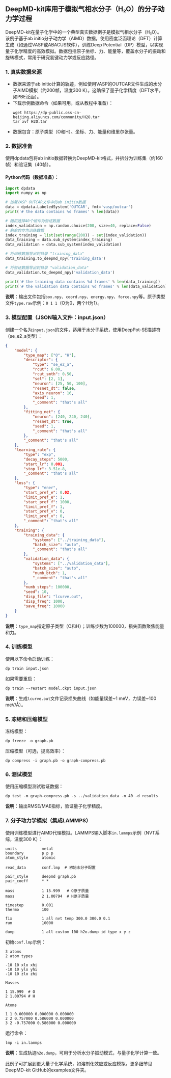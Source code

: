 ## DeepMD-kit库用于模拟气相水分子（H₂O）的分子动力学过程
DeepMD-kit在量子化学中的一个典型真实数据例子是模拟气相水分子（H₂O）。该例子基于ab initio分子动力学（AIMD）数据，使用密度泛函理论（DFT）计算生成（如通过VASP或ABACUS软件），训练Deep Potential（DP）模型，以实现量子化学精度的高效模拟。数据包括原子坐标、力、能量等，覆盖水分子的振动和旋转模式，常用于研究氢键动力学或反应路径。

### 1. 真实数据来源
- 数据来源于ab initio计算的轨迹，例如使用VASP的OUTCAR文件生成的水分子AIMD模拟（约200帧，温度300 K）。这确保了量子化学精度（DFT水平，如PBE泛函）。
- 下载示例数据命令（如果可用，或从教程中准备）：
  ```
  wget https://dp-public.oss-cn-beijing.aliyuncs.com/community/H2O.tar
  tar xvf H2O.tar
  ```
- 数据包含：原子类型（O和H）、坐标、力、能量和维里尔张量。

### 2. 数据准备
使用dpdata包将ab initio数据转换为DeepMD-kit格式，并拆分为训练集（约160帧）和验证集（40帧）。

#### Python代码（数据准备）：
```python
import dpdata
import numpy as np

# 加载VASP OUTCAR文件中的ab initio数据
data = dpdata.LabeledSystem('OUTCAR', fmt='vasp/outcar')
print('# the data contains %d frames' % len(data))

# 随机选择40个帧作为验证数据
index_validation = np.random.choice(200, size=40, replace=False)
# 剩余的作为训练数据
index_training = list(set(range(200)) - set(index_validation))
data_training = data.sub_system(index_training)
data_validation = data.sub_system(index_validation)

# 将训练数据导出到目录 "training_data"
data_training.to_deepmd_npy('training_data')

# 将验证数据导出到目录 "validation_data"
data_validation.to_deepmd_npy('validation_data')

print('# the training data contains %d frames' % len(data_training))
print('# the validation data contains %d frames' % len(data_validation))
```
**说明**：输出文件包括`box.npy`、`coord.npy`、`energy.npy`、`force.npy`等。原子类型文件`type.raw`示例：`0 1 1`（O为0，两个H为1）。

### 3. 模型配置（JSON输入文件：input.json）
创建一个名为`input.json`的文件，适用于水分子系统，使用DeepPot-SE描述符（se_e2_a类型）：
```json
{
    "model": {
        "type_map": ["O", "H"],
        "descriptor": {
            "type": "se_e2_a",
            "rcut": 6.00,
            "rcut_smth": 0.50,
            "sel": [2, 1],
            "neuron": [25, 50, 100],
            "resnet_dt": false,
            "axis_neuron": 16,
            "seed": 1,
            "_comment": "that's all"
        },
        "fitting_net": {
            "neuron": [240, 240, 240],
            "resnet_dt": true,
            "seed": 1,
            "_comment": "that's all"
        },
        "_comment": "that's all"
    },
    "learning_rate": {
        "type": "exp",
        "decay_steps": 5000,
        "start_lr": 0.001,
        "stop_lr": 3.51e-8,
        "_comment": "that's all"
    },
    "loss": {
        "type": "ener",
        "start_pref_e": 0.02,
        "limit_pref_e": 1,
        "start_pref_f": 1000,
        "limit_pref_f": 1,
        "start_pref_v": 0,
        "limit_pref_v": 0,
        "_comment": "that's all"
    },
    "training": {
        "training_data": {
            "systems": ["../training_data"],
            "batch_size": "auto",
            "_comment": "that's all"
        },
        "validation_data": {
            "systems": ["../validation_data"],
            "batch_size": "auto",
            "numb_btch": 1,
            "_comment": "that's all"
        },
        "numb_steps": 100000,
        "seed": 10,
        "disp_file": "lcurve.out",
        "disp_freq": 1000,
        "save_freq": 10000
    }
}
```
**说明**：`type_map`指定原子类型（O和H）；训练步数为100000，损失函数聚焦能量和力。

### 4. 训练模型
使用以下命令启动训练：
```
dp train input.json
```
如果需要重启：
```
dp train --restart model.ckpt input.json
```
**说明**：生成`lcurve.out`文件记录损失曲线（如能量误差~1 meV，力误差~100 meV/Å）。

### 5. 冻结和压缩模型
冻结模型：
```
dp freeze -o graph.pb
```
压缩模型（可选，提高效率）：
```
dp compress -i graph.pb -o graph-compress.pb
```

### 6. 测试模型
使用压缩模型测试验证数据：
```
dp test -m graph-compress.pb -s ../validation_data -n 40 -d results
```
**说明**：输出RMSE/MAE指标，验证量子化学精度。

### 7. 分子动力学模拟（集成LAMMPS）
使用训练模型进行AIMD代理模拟。LAMMPS输入脚本`in.lammps`示例（NVT系综，温度300 K）：
```
units           metal
boundary        p p p
atom_style      atomic

read_data       conf.lmp  # 初始水分子配置

pair_style      deepmd graph.pb
pair_coeff      * *

mass            1 15.999   # O原子质量
mass            2 1.00794  # H原子质量

timestep        0.001
thermo          100

fix             1 all nvt temp 300.0 300.0 0.1
run             10000

dump            1 all custom 100 h2o.dump id type x y z
```
初始`conf.lmp`示例：
```
3 atoms
2 atom types

-10 10 xlo xhi
-10 10 ylo yhi
-10 10 zlo zhi

Masses

1 15.999  # O
2 1.00794 # H

Atoms

1 1 0.000000 0.000000 0.000000
2 2 0.757000 0.586000 0.000000
3 2 -0.757000 0.586000 0.000000
```
运行命令：
```
lmp -i in.lammps
```
**说明**：生成轨迹`h2o.dump`，可用于分析水分子振动模式，与量子化学计算一致。

此例子可扩展到更大量子化学系统，如溶剂化效应或反应模拟。更多细节见DeepMD-kit GitHub的examples文件夹。
